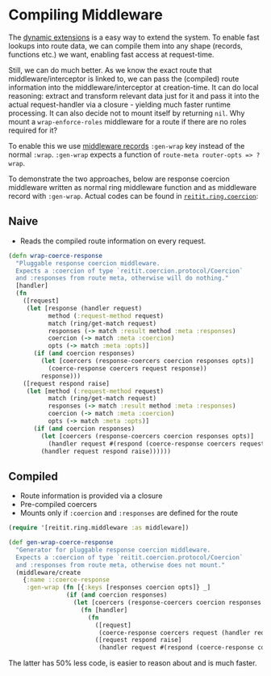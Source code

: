 # Compiling Middleware

The [dynamic extensions](dynamic_extensions.md) is a easy way to extend the system. To enable fast lookups into route data, we can compile them into any shape (records, functions etc.) we want, enabling fast access at request-time.

Still, we can do much better. As we know the exact route that middleware/interceptor is linked to, we can pass the (compiled) route information into the middleware/interceptor at creation-time. It can do local reasoning: extract and transform relevant data just for it and pass it into the actual request-handler via a closure - yielding much faster runtime processing. It can also decide not to mount itself by returning `nil`. Why mount a `wrap-enforce-roles` middleware for a route if there are no roles required for it?

To enable this we use [middleware records](data_driven_middleware.md) `:gen-wrap` key instead of the normal `:wrap`. `:gen-wrap` expects a function of `route-meta router-opts => ?wrap`.

To demonstrate the two approaches, below are response coercion middleware written as normal ring middleware function and as middleware record with `:gen-wrap`. Actual codes can be found in [`reitit.ring.coercion`](https://github.com/metosin/reitit/blob/master/src/reitit/ring/coercion.cljc):

## Naive

* Reads the compiled route information on every request.

```clj
(defn wrap-coerce-response
  "Pluggable response coercion middleware.
  Expects a :coercion of type `reitit.coercion.protocol/Coercion`
  and :responses from route meta, otherwise will do nothing."
  [handler]
  (fn
    ([request]
     (let [response (handler request)
           method (:request-method request)
           match (ring/get-match request)
           responses (-> match :result method :meta :responses)
           coercion (-> match :meta :coercion)
           opts (-> match :meta :opts)]
       (if (and coercion responses)
         (let [coercers (response-coercers coercion responses opts)]
           (coerce-response coercers request response))
         response)))
    ([request respond raise]
     (let [method (:request-method request)
           match (ring/get-match request)
           responses (-> match :result method :meta :responses)
           coercion (-> match :meta :coercion)
           opts (-> match :meta :opts)]
       (if (and coercion responses)
         (let [coercers (response-coercers coercion responses opts)]
           (handler request #(respond (coerce-response coercers request %))))
         (handler request respond raise))))))
```

## Compiled

* Route information is provided via a closure
* Pre-compiled coercers
* Mounts only if `:coercion` and `:responses` are defined for the route

```clj
(require '[reitit.ring.middleware :as middleware])

(def gen-wrap-coerce-response
  "Generator for pluggable response coercion middleware.
  Expects a :coercion of type `reitit.coercion.protocol/Coercion`
  and :responses from route meta, otherwise does not mount."
  (middleware/create
    {:name ::coerce-response
     :gen-wrap (fn [{:keys [responses coercion opts]} _]
                (if (and coercion responses)
                  (let [coercers (response-coercers coercion responses opts)]
                    (fn [handler]
                      (fn
                        ([request]
                         (coerce-response coercers request (handler request)))
                        ([request respond raise]
                         (handler request #(respond (coerce-response coercers request %)) raise)))))))}))
```

The latter has 50% less code, is easier to reason about and is much faster.
